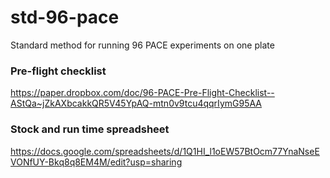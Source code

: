 # std-96-pace
Standard method for running 96 PACE experiments on one plate
### Pre-flight checklist
https://paper.dropbox.com/doc/96-PACE-Pre-Flight-Checklist--AStQa~jZkAXbcakkQR5V45YpAQ-mtn0v9tcu4qqrIymG95AA
### Stock and run time spreadsheet
https://docs.google.com/spreadsheets/d/1Q1HI_l1oEW57BtOcm77YnaNseEVONfUY-Bkq8q8EM4M/edit?usp=sharing
